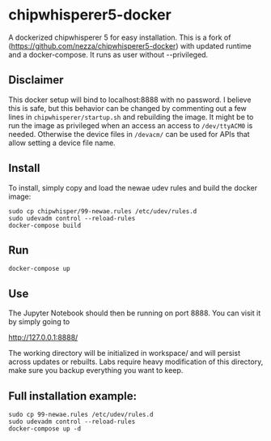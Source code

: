 # chipwhisperer5-docker

A dockerized chipwhisperer 5 for easy installation. This is a fork of (https://github.com/nezza/chipwhisperer5-docker) with updated runtime and a docker-compose. It runs as user without --privileged.

## Disclaimer

This docker setup will bind to localhost:8888 with no password. I believe this is safe, but this behavior can be changed by commenting out a few lines in `chipwhisperer/startup.sh` and rebuilding the image. It might be to run the image as privileged when an access an access to `/dev/ttyACM0` is needed. Otherwise the device files in `/devacm/` can be used for APIs that allow setting a device file name.

## Install

To install, simply copy and load the newae udev rules and build the docker image:

```
sudo cp chipwhisper/99-newae.rules /etc/udev/rules.d
sudo udevadm control --reload-rules
docker-compose build
```

## Run

```
docker-compose up
```

## Use

The Jupyter Notebook should then be running on port 8888. You can visit it by simply going to

http://127.0.0.1:8888/

The working directory will be initialized in workspace/ and will persist across updates or rebuilts. Labs require heavy modification of this directory, make sure you backup everything you want to keep.

## Full installation example:

```
sudo cp 99-newae.rules /etc/udev/rules.d
sudo udevadm control --reload-rules
docker-compose up -d
```
